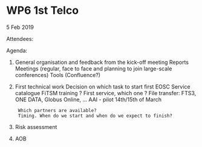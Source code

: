 #  WP6 1st Telco

5 Feb 2019

Attendees:

Agenda:
1. General organisation and feedback from the kick-off meeting
        Reports
        Meetings (regular, face to face and planning to join large-scale conferences)
        Tools (Confluence?)
2. First technical work
        Decision on which task to start first
        EOSC Service catalogue
                FiTSM training ?
                First service, which one ?
        File transfer: FTS3, ONE DATA, Globus Online, ...
        AAI - pilot 14th/15th of March
        
        Which partners are available?
        Timing. When do we start and when do we expect to finish?
3. Risk assessment
4. AOB 
